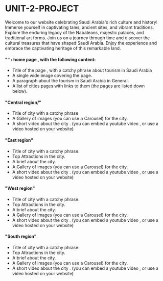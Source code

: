 # UNIT-2-PROJECT

Welcome to our website celebrating Saudi Arabia's rich culture and history! Immerse yourself in captivating tales, ancient sites, and vibrant traditions. Explore the enduring legacy of the Nabateans, majestic palaces, and traditional art forms. Join us on a journey through time and discover the cultural treasures that have shaped Saudi Arabia. Enjoy the experience and embrace the captivating heritage of this remarkable land.

#### "" : home page , with the following content:
- Title of the page , with a catchy phrase about tourism in Saudi Arabia
- A single wide image covering the page.
- A paragraph about the tourism in Saudi Arabia in General.
- A list of cities pages with links to them (the pages are listed down below).


#### "Central region/"
- Title of city with a catchy phrase
- A Gallery of images (you can use a Carousel) for the city.
- A short video about the city . (you can embed a youtube video , or use a video hosted on your website)

#### "East region"
- Title of city with a catchy phrase.
- Top Attractions in the city.
- A brief about the city.
- A Gallery of images (you can use a Carousel) for the city.
- A short video about the city . (you can embed a youtube video , or use a video hosted on your website)

#### "West region"
- Title of city with a catchy phrase.
- Top Attractions in the city.
- A brief about the city.
- A Gallery of images (you can use a Carousel) for the city.
- A short video about the city . (you can embed a youtube video , or use a video hosted on your website)

#### "South region"
- Title of city with a catchy phrase.
- Top Attractions in the city.
- A brief about the city.
- A Gallery of images (you can use a Carousel) for the city.
- A short video about the city . (you can embed a youtube video , or use a video hosted on your website)

